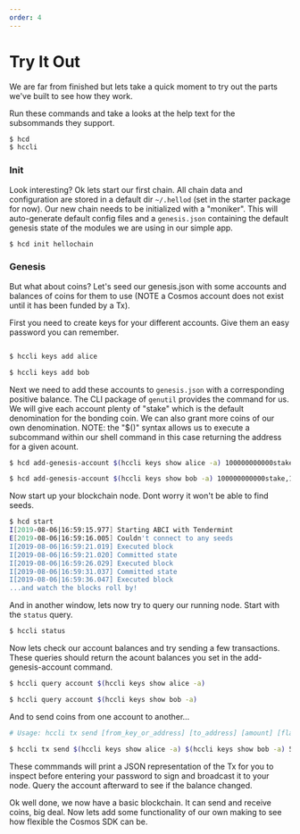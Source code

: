 ```yaml
---
order: 4
---
```


# Try It Out

We are far from finished but lets take a quick moment to try out the parts
we've built to see how they work.

Run these commands and take a looks at the help text for the subsommands they
support.

```bash
$ hcd
$ hccli
```

### Init

Look interesting? Ok lets start our first chain. All chain data and
configuration are stored in a default dir `~/.hellod` (set in the starter
package for now). Our new chain needs to be initialized with a "moniker". This
will auto-generate default config files and a `genesis.json` containing the
default genesis state of the modules we are using in our simple app.

```bash
$ hcd init hellochain
```

### Genesis

But what about coins? Let's seed our genesis.json with some accounts and
balances of coins for them to use (NOTE a Cosmos account does not exist until
it has been funded by a Tx).

First you need to create keys for your different accounts. Give them an easy
password you can remember.

```bash

$ hccli keys add alice

$ hccli keys add bob

```

Next we need to add these accounts to `genesis.json` with a corresponding
positive balance. The CLI package of `genutil` provides the command for us. We
will give each account plenty of "stake" which is the default denomination for
the bonding coin. We can also grant more coins of our own denomination. NOTE:
the "$()" syntax allows us to execute a subcommand within our shell command in
this case returning the address for a given acount.

```bash
$ hcd add-genesis-account $(hccli keys show alice -a) 100000000000stake,100hello

$ hcd add-genesis-account $(hccli keys show bob -a) 100000000000stake,1000hello

```

Now start up your blockchain node. Dont worry it won't be able to find seeds.

```bash
$ hcd start
I[2019-08-06|16:59:15.977] Starting ABCI with Tendermint                module=main
E[2019-08-06|16:59:16.005] Couldn't connect to any seeds                module=p2p
I[2019-08-06|16:59:21.019] Executed block                               module=state height=2 validTxs=0 invalidTxs=0
I[2019-08-06|16:59:21.020] Committed state                              module=state height=2 txs=0 appHash=7377248821C962C10C81007882954D749BC65B1F458EFE40A844F78FBBD9F635
I[2019-08-06|16:59:26.029] Executed block                               module=state height=3 validTxs=0 invalidTxs=0
I[2019-08-06|16:59:31.037] Committed state                              module=state height=4 txs=0 appHash=7377248821C962C10C81007882954D749BC65B1F458EFE40A844F78FBBD9F635
I[2019-08-06|16:59:36.047] Executed block                               module=state height=5 validTxs=0 invalidTxs=0
...and watch the blocks roll by!
```

And in another window, lets now try to query our running node. Start with the
`status` query.

```bash
$ hccli status
```

Now lets check our account balances and try sending a few transactions. These
queries should return the acount balances you set in the add-genesis-account
command.

``` bash
$ hccli query account $(hccli keys show alice -a)

$ hccli query account $(hccli keys show bob -a)
```

And to send coins from one account to another...

```bash
# Usage: hccli tx send [from_key_or_address] [to_address] [amount] [flags]

$ hccli tx send $(hccli keys show alice -a) $(hccli keys show bob -a) 50hello

```

These commmands will print a JSON representation of the Tx for you to inspect
before entering your password to sign and broadcast it to your node. Query the
account afterward to see if the balance changed.

Ok well done, we now have a basic blockchain. It can send and receive coins,
big deal. Now lets add some functionality of our own making to see how flexible
the Cosmos SDK can be. 

